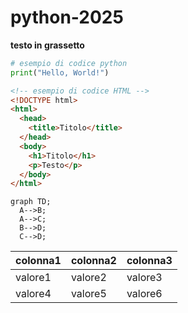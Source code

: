 # python-2025

**testo in grassetto**

```python
# esempio di codice python
print("Hello, World!")
```

```html
<!-- esempio di codice HTML -->
<!DOCTYPE html>
<html>
  <head>
    <title>Titolo</title>
  </head>
  <body>
    <h1>Titolo</h1>
    <p>Testo</p>
  </body>
</html>
```

```mermaid
graph TD;
  A-->B;
  A-->C;
  B-->D;
  C-->D;
```

colonna1 | colonna2 | colonna3
--- | --- | ---
valore1 | valore2 | valore3
valore4 | valore5 | valore6